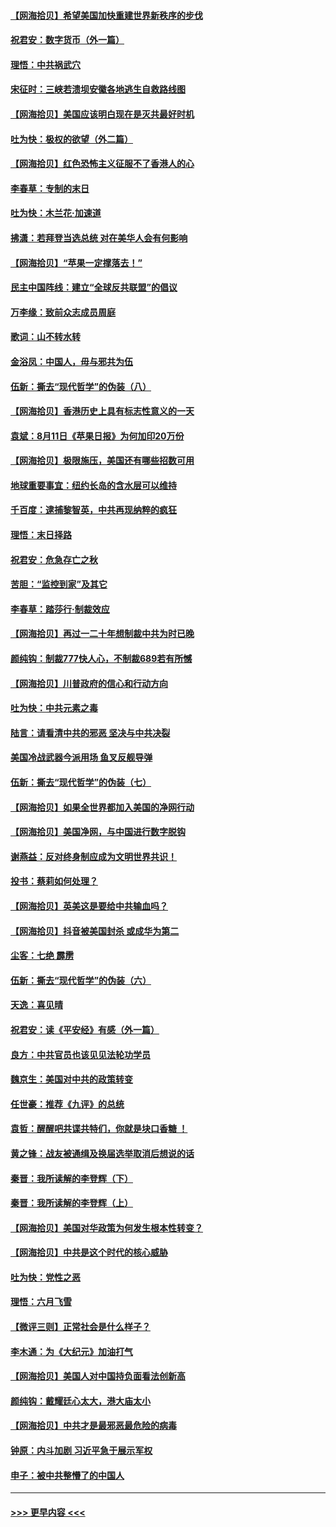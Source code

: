 #### [【网海拾贝】希望美国加快重建世界新秩序的步伐](../pages/nsc993/n12334224.md?t=08162002) 
#### [祝君安：数字货币（外一篇）](../pages/nsc993/n12334186.md?t=08162002) 
#### [理悟：中共祸武穴](../pages/nsc993/n12333962.md?t=08162002) 
#### [宋征时：三峡若溃坝安徽各地逃生自救路线图](../pages/nsc993/n12332450.md?t=08162002) 
#### [【网海拾贝】美国应该明白现在是灭共最好时机](../pages/nsc993/n12332313.md?t=08162002) 
#### [吐为快：极权的欲望（外二篇）](../pages/nsc993/n12332089.md?t=08162002) 
#### [【网海拾贝】红色恐怖主义征服不了香港人的心](../pages/nsc993/n12329296.md?t=08162002) 
#### [李春草：专制的末日](../pages/nsc993/n12329079.md?t=08162002) 
#### [吐为快：木兰花‧加速道](../pages/nsc993/n12327366.md?t=08162002) 
#### [拂潇：若拜登当选总统 对在美华人会有何影响](../pages/nsc993/n12295996.md?t=08162002) 
#### [【网海拾贝】“苹果一定撑落去！”](../pages/nsc993/n12326784.md?t=08162002) 
#### [民主中国阵线：建立“全球反共联盟”的倡议](../pages/nsc993/n12324177.md?t=08162002) 
#### [万李缘：致前众志成员周庭](../pages/nsc993/n12324635.md?t=08162002) 
#### [歌词：山不转水转](../pages/nsc993/n12324599.md?t=08162002) 
#### [金浴凤：中国人，毋与邪共为伍](../pages/nsc993/n12324257.md?t=08162002) 
#### [伍新：撕去“现代哲学”的伪装（八）](../pages/nsc993/n12324188.md?t=08162002) 
#### [【网海拾贝】香港历史上具有标志性意义的一天](../pages/nsc993/n12324021.md?t=08162002) 
#### [袁斌：8月11日《苹果日报》为何加印20万份](../pages/nsc993/n12323955.md?t=08162002) 
#### [【网海拾贝】极限施压，美国还有哪些招数可用](../pages/nsc993/n12322512.md?t=08162002) 
#### [地球重要事宜：纽约长岛的含水层可以维持](../pages/nsc993/n12321844.md?t=08162002) 
#### [千百度：逮捕黎智英，中共再现纳粹的疯狂](../pages/nsc993/n12321777.md?t=08162002) 
#### [理悟：末日择路](../pages/nsc993/n12320812.md?t=08162002) 
#### [祝君安：危急存亡之秋](../pages/nsc993/n12320795.md?t=08162002) 
#### [苦胆：“监控到家”及其它](../pages/nsc993/n12320751.md?t=08162002) 
#### [李春草：踏莎行·制裁效应](../pages/nsc993/n12318290.md?t=08162002) 
#### [【网海拾贝】再过一二十年想制裁中共为时已晚](../pages/nsc993/n12318195.md?t=08162002) 
#### [颜纯钩：制裁777快人心，不制裁689若有所憾](../pages/nsc993/n12316912.md?t=08162002) 
#### [【网海拾贝】川普政府的信心和行动方向](../pages/nsc993/n12316673.md?t=08162002) 
#### [吐为快：中共元素之毒](../pages/nsc993/n12316547.md?t=08162002) 
#### [陆言：请看清中共的邪恶 坚决与中共决裂](../pages/nsc993/n12315784.md?t=08162002) 
#### [美国冷战武器今派用场 鱼叉反舰导弹](../pages/nsc993/n12316258.md?t=08162002) 
#### [伍新：撕去“现代哲学”的伪装（七）](../pages/nsc993/n12315846.md?t=08162002) 
#### [【网海拾贝】如果全世界都加入美国的净网行动](../pages/nsc993/n12315588.md?t=08162002) 
#### [【网海拾贝】美国净网，与中国进行数字脱钩](../pages/nsc993/n12312813.md?t=08162002) 
#### [谢燕益：反对终身制应成为文明世界共识！](../pages/nsc993/n12310465.md?t=08162002) 
#### [投书：蔡莉如何处理？](../pages/nsc993/n12310224.md?t=08162002) 
#### [【网海拾贝】英美这是要给中共输血吗？](../pages/nsc993/n12307646.md?t=08162002) 
#### [【网海拾贝】抖音被美国封杀 或成华为第二](../pages/nsc993/n12305277.md?t=08162002) 
#### [尘客：七绝 霹雳](../pages/nsc993/n12304053.md?t=08162002) 
#### [伍新：撕去“现代哲学”的伪装（六）](../pages/nsc993/n12303243.md?t=08162002) 
#### [天逸：喜见晴](../pages/nsc993/n12303226.md?t=08162002) 
#### [祝君安：读《平安经》有感（外一篇）](../pages/nsc993/n12303170.md?t=08162002) 
#### [良方：中共官员也该见见法轮功学员](../pages/nsc993/n12302985.md?t=08162002) 
#### [魏京生：美国对中共的政策转变](../pages/nsc993/n12302929.md?t=08162002) 
#### [任世豪：推荐《九评》的总统](../pages/nsc993/n12302838.md?t=08162002) 
#### [袁哲：醒醒吧共谍共特们，你就是块口香糖 ！](../pages/nsc993/n12302678.md?t=08162002) 
#### [黄之锋：战友被通缉及换届选举取消后想说的话](../pages/nsc993/n12302681.md?t=08162002) 
#### [秦晋：我所读解的李登辉（下）](../pages/nsc993/n12302171.md?t=08162002) 
#### [秦晋：我所读解的李登辉（上）](../pages/nsc993/n12301979.md?t=08162002) 
#### [【网海拾贝】美国对华政策为何发生根本性转变？](../pages/nsc993/n12302091.md?t=08162002) 
#### [【网海拾贝】中共是这个时代的核心威胁](../pages/nsc993/n12300541.md?t=08162002) 
#### [吐为快：党性之恶](../pages/nsc993/n12300263.md?t=08162002) 
#### [理悟：六月飞雪](../pages/nsc993/n12300243.md?t=08162002) 
#### [【微评三则】正常社会是什么样子？](../pages/nsc993/n12300228.md?t=08162002) 
#### [李木通：为《大纪元》加油打气](../pages/nsc993/n12280363.md?t=08162002) 
#### [【网海拾贝】美国人对中国持负面看法创新高](../pages/nsc993/n12298720.md?t=08162002) 
#### [颜纯钩：戴耀廷心太大，港大庙太小](../pages/nsc993/n12297682.md?t=08162002) 
#### [【网海拾贝】中共才是最邪恶最危险的病毒](../pages/nsc993/n12296470.md?t=08162002) 
#### [钟原：内斗加剧 习近平急于展示军权](../pages/nsc993/n12292544.md?t=08162002) 
#### [申子：被中共整懵了的中国人](../pages/nsc993/n12291389.md?t=08162002) 

----
#### [ >>> 更早内容 <<< ](../indexes/nsc993-earlier.md)
